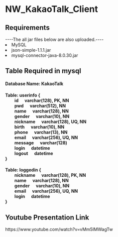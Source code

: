 # NW_KakaoTalk_Client

<h2> Requirements </h2>
----The all jar files below are also uploaded.----
<li> MySQL </li>
<li> json-simple-1.1.1.jar </li>
<li> mysql-connector-java-8.0.30.jar </li>

<h2> Table Required in mysql </h2>
<h4> Database Name: KakaoTalk </h4>
<h4> Table: userinfo { <br>
&nbsp;&nbsp;&nbsp;&nbsp;&nbsp;&nbsp;&nbsp;&nbsp;  id       &nbsp;&nbsp;&nbsp;&nbsp; varchar(128), PK, NN <br>
&nbsp;&nbsp;&nbsp;&nbsp;&nbsp;&nbsp;&nbsp;&nbsp;  pwd      &nbsp;&nbsp;&nbsp;&nbsp; varchar(512), NN <br>
&nbsp;&nbsp;&nbsp;&nbsp;&nbsp;&nbsp;&nbsp;&nbsp;  name     &nbsp;&nbsp;&nbsp;&nbsp; varchar(128), NN <br>
&nbsp;&nbsp;&nbsp;&nbsp;&nbsp;&nbsp;&nbsp;&nbsp;  gender   &nbsp;&nbsp;&nbsp;&nbsp; varchar(10), NN <br>
&nbsp;&nbsp;&nbsp;&nbsp;&nbsp;&nbsp;&nbsp;&nbsp;  nickname &nbsp;&nbsp;&nbsp;&nbsp; varchar(128), UQ, NN <br>
&nbsp;&nbsp;&nbsp;&nbsp;&nbsp;&nbsp;&nbsp;&nbsp;  birth    &nbsp;&nbsp;&nbsp;&nbsp; varchar(10), NN <br>
&nbsp;&nbsp;&nbsp;&nbsp;&nbsp;&nbsp;&nbsp;&nbsp;  phone    &nbsp;&nbsp;&nbsp;&nbsp; varchar(13), NN <br>
&nbsp;&nbsp;&nbsp;&nbsp;&nbsp;&nbsp;&nbsp;&nbsp;  email    &nbsp;&nbsp;&nbsp;&nbsp; varchar(256), UQ, NN <br>
&nbsp;&nbsp;&nbsp;&nbsp;&nbsp;&nbsp;&nbsp;&nbsp;  message  &nbsp;&nbsp;&nbsp;&nbsp; varchar(128) <br>
&nbsp;&nbsp;&nbsp;&nbsp;&nbsp;&nbsp;&nbsp;&nbsp;  login    &nbsp;&nbsp;&nbsp;&nbsp; datetime <br>
&nbsp;&nbsp;&nbsp;&nbsp;&nbsp;&nbsp;&nbsp;&nbsp;  logout   &nbsp;&nbsp;&nbsp;&nbsp; datetime <br>
} </h4>
<h4> Table: loggedin { <br>
&nbsp;&nbsp;&nbsp;&nbsp;&nbsp;&nbsp;&nbsp;&nbsp;  nickname &nbsp;&nbsp;&nbsp;&nbsp; varchar(128), PK, NN <br>
&nbsp;&nbsp;&nbsp;&nbsp;&nbsp;&nbsp;&nbsp;&nbsp;  name     &nbsp;&nbsp;&nbsp;&nbsp; varchar(128), NN <br>
&nbsp;&nbsp;&nbsp;&nbsp;&nbsp;&nbsp;&nbsp;&nbsp;  gender   &nbsp;&nbsp;&nbsp;&nbsp; varchar(10), NN <br>
&nbsp;&nbsp;&nbsp;&nbsp;&nbsp;&nbsp;&nbsp;&nbsp;  email    &nbsp;&nbsp;&nbsp;&nbsp; varchar(256), UQ, NN <br>
&nbsp;&nbsp;&nbsp;&nbsp;&nbsp;&nbsp;&nbsp;&nbsp;  login    &nbsp;&nbsp;&nbsp;&nbsp; datetime <br>
} </h4>

<h2> Youtube Presentation Link </h2>
https://www.youtube.com/watch?v=vMm5IMWagTw
